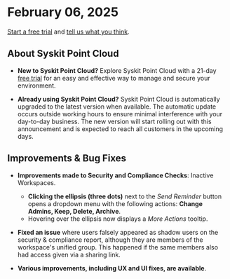 ﻿---
description: This article lists improvements and bug fixes in the Syskit Point Cloud version 2025.2.79.52
---

# February 06, 2025

[Start a free trial](https://www.syskit.com/products/point/free-trial/) and [tell us what you think](https://www.syskit.com/company/contact-us/).

## About Syskit Point Cloud

* **New to Syskit Point Cloud?** Explore Syskit Point Cloud with a 21-day [free trial](https://www.syskit.com/products/point/free-trial/) for an easy and effective way to manage and secure your environment.

* **Already using Syskit Point Cloud?** Syskit Point Cloud is automatically upgraded to the latest version when available. The automatic update occurs outside working hours to ensure minimal interference with your day-to-day business. The new version will start rolling out with this announcement and is expected to reach all customers in the upcoming days.


## Improvements & Bug Fixes

* **Improvements made to Security and Compliance Checks**: Inactive Workspaces.
  * **Clicking the ellipsis (three dots)** next to the *Send Reminder* button opens a dropdown menu with the following actions: **Change Admins, Keep, Delete, Archive**. 
  * Hovering over the ellipsis now displays a *More Actions* tooltip. 

* **Fixed an issue** where users falsely appeared as shadow users on the security & compliance report, although they are members of the workspace's unified group. This happened if the same members also had access given via a sharing link.

* **Various improvements, including UX and UI fixes, are available**.